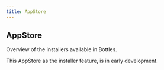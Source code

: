 ```yaml
---
title: AppStore
---
```


<section class="heading">
  <div class="container large">
    <h1>AppStore</h1>
    <p>Overview of the installers available in Bottles.</p>
  </div>
</section>

<section class="page">
  <div class="container large">
    <div class="warning">
      <p>This AppStore as the installer feature, is in early development.</p>
    </div>
    <br />
    <div class="store">
    </div>
  </div>
</section>

<div class="modal" id="modal_installer"></div>
<link rel="stylesheet" href="https://cdnjs.cloudflare.com/ajax/libs/highlight.js/11.2.0/styles/default.min.css">
<script src="https://cdnjs.cloudflare.com/ajax/libs/highlight.js/11.2.0/highlight.min.js"></script>
<script src="https://cdnjs.cloudflare.com/ajax/libs/highlight.js/11.2.0/languages/yaml.min.js"></script>
<script src="https://cdnjs.cloudflare.com/ajax/libs/js-yaml/4.1.0/js-yaml.min.js"></script>
<script>
  function modal(url) {
    var modal = document.getElementsByClassName('modal');
    fetch(url).then(function (response) {
      return response.text().then(function (text) {
        var data =
          modal[0].innerHTML = `<div>
            <pre><code class="language-yaml">${text}</code></pre>
            <div class="actions">
              <a class="button icon-slot" onclick="modal_close()">
                <span class="mdi material-icons">close</span>
                Close
              </a>
              <a class="button icon-slot" href="https://github.com/bottlesdevs/programs">
                <span class="mdi material-icons">create</span>
                Edit
              </a>
            </div>`;
        modal[0].classList.add('show');
        hljs.highlightAll();
      }).catch(function (err) {
        console.log(err);
      });
    });
  }


  function modal_close() {
    var modal = document.getElementsByClassName('modal');
    modal[0].classList.remove('show');
  }

  var store = document.getElementsByClassName("store");
  document.addEventListener("DOMContentLoaded", function () {
    fetch('https://raw.githubusercontent.com/bottlesdevs/programs/main/index.yml')
      .then(response => response.text())
      .then((data) => {
        console.info("Installers database index found.");
        data = jsyaml.load(data)
        for (var item in data) {
          installer = data[item];
          var card = `<div class="card">
            <div class="card-content">
              <h3>
                <img src="https://github.com/bottlesdevs/programs/blob/main/data/${item}/${installer["Icon"]}?raw=true" alt="${item}" />
                ${installer["Name"]}
              </h3>
              <p>${installer["Description"]}</p>
              <div class="tags">
                <span class="tag tag-${installer["Category"]}">${installer["Category"]}</span>
              </div>
              <div class="actions">
                <a onclick='modal("https://raw.githubusercontent.com/bottlesdevs/programs/main/${installer["Category"]}/${item}.yml")'>Show installer</a>
                <a href='https://github.com/bottlesdevs/programs/issues/new/choose'>Report problem</a>
              </div>
            </div>
          </div>`;
          store[0].innerHTML += card;
        }
      })
      .catch(err => {
        console.error("Failed to fetch Installers database index!");
        throw err
      });
  });
</script>